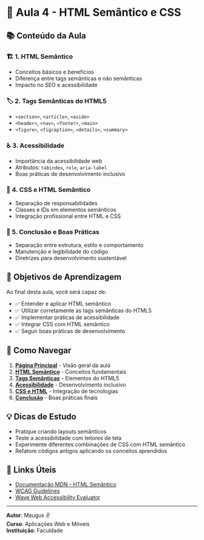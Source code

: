 # 🚀 Aula 4 - HTML Semântico e CSS

## 📚 Conteúdo da Aula

### 🏗️ 1. HTML Semântico
- Conceitos básicos e benefícios
- Diferença entre tags semânticas e não semânticas
- Impacto no SEO e acessibilidade

### 🏷️ 2. Tags Semânticas do HTML5
- `<section>`, `<article>`, `<aside>`
- `<header>`, `<nav>`, `<footer>`, `<main>`
- `<figure>`, `<figcaption>`, `<details>`, `<summary>`

### ♿ 3. Acessibilidade
- Importância da acessibilidade web
- Atributos: `tabindex`, `role`, `aria-label`
- Boas práticas de desenvolvimento inclusivo

### 🎨 4. CSS e HTML Semântico
- Separação de responsabilidades
- Classes e IDs em elementos semânticos
- Integração profissional entre HTML e CSS

### 🎯 5. Conclusão e Boas Práticas
- Separação entre estrutura, estilo e comportamento
- Manutenção e legibilidade do código
- Diretrizes para desenvolvimento sustentável

## 🎯 Objetivos de Aprendizagem

Ao final desta aula, você será capaz de:

- ✅ Entender e aplicar HTML semântico
- ✅ Utilizar corretamente as tags semânticas do HTML5
- ✅ Implementar práticas de acessibilidade
- ✅ Integrar CSS com HTML semântico
- ✅ Seguir boas práticas de desenvolvimento

## 🚀 Como Navegar

1. **[Página Principal](index.html)** - Visão geral da aula
2. **[HTML Semântico](01-html-semantico.html)** - Conceitos fundamentais
3. **[Tags Semânticas](02-tags-semanticas.html)** - Elementos do HTML5
4. **[Acessibilidade](03-acessibilidade.html)** - Desenvolvimento inclusivo
5. **[CSS e HTML](04-css-html-semantico.html)** - Integração de tecnologias
6. **[Conclusão](05-conclusao-praticas.html)** - Boas práticas finais

## 💡 Dicas de Estudo

- Pratique criando layouts semânticos
- Teste a acessibilidade com leitores de tela
- Experimente diferentes combinações de CSS com HTML semântico
- Refatore códigos antigos aplicando os conceitos aprendidos

## 🔗 Links Úteis

- [Documentação MDN - HTML Semântico](https://developer.mozilla.org/pt-BR/docs/Web/HTML)
- [WCAG Guidelines](https://www.w3.org/WAI/WCAG21/quickref/)
- [Wave Web Accessibility Evaluator](https://wave.webaim.org/)

---

**Autor**: Maugus ✌️  
**Curso**: Aplicações Web e Móveis  
**Instituição**: Faculdade 